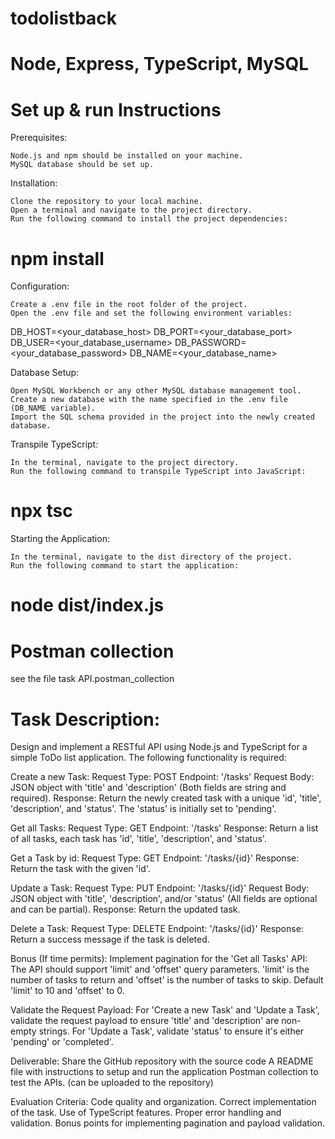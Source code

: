 # todolistback
# Node, Express, TypeScript, MySQL

# Set up & run Instructions

Prerequisites:

    Node.js and npm should be installed on your machine.
    MySQL database should be set up.

Installation:

    Clone the repository to your local machine.
    Open a terminal and navigate to the project directory.
    Run the following command to install the project dependencies:
# npm install 

Configuration:

    Create a .env file in the root folder of the project.
    Open the .env file and set the following environment variables:
DB_HOST=<your_database_host>
DB_PORT=<your_database_port>
DB_USER=<your_database_username>
DB_PASSWORD=<your_database_password>
DB_NAME=<your_database_name>

Database Setup:

    Open MySQL Workbench or any other MySQL database management tool.
    Create a new database with the name specified in the .env file (DB_NAME variable).
    Import the SQL schema provided in the project into the newly created database.

Transpile TypeScript:

    In the terminal, navigate to the project directory.
    Run the following command to transpile TypeScript into JavaScript:
# npx tsc 

Starting the Application:

    In the terminal, navigate to the dist directory of the project.
    Run the following command to start the application:
# node dist/index.js

# Postman collection 
see the file task API.postman_collection

# Task Description: 
Design and implement a RESTful API using Node.js and TypeScript for a simple ToDo list application. 
The following functionality is required:

Create a new Task:
Request Type: POST
Endpoint: '/tasks'
Request Body: JSON object with 'title' and 'description' (Both fields are string and required).
Response: Return the newly created task with a unique 'id', 'title', 'description', and 'status'. The 'status' is initially set to 'pending'.

Get all Tasks:
Request Type: GET
Endpoint: '/tasks'
Response: Return a list of all tasks, each task has 'id', 'title', 'description', and 'status'.
                          
Get a Task by id:
Request Type: GET
Endpoint: '/tasks/{id}'
Response: Return the task with the given 'id'.

Update a Task:
Request Type: PUT
Endpoint: '/tasks/{id}'
Request Body: JSON object with 'title', 'description', and/or 'status' (All fields are optional and can be partial).
Response: Return the updated task.

Delete a Task:
Request Type: DELETE
Endpoint: '/tasks/{id}'
Response: Return a success message if the task is deleted.

Bonus (If time permits):
Implement pagination for the 'Get all Tasks' API:
The API should support 'limit' and 'offset' query parameters.
'limit' is the number of tasks to return and 'offset' is the number of tasks to skip.
Default 'limit' to 10 and 'offset' to 0. 


Validate the Request Payload:
For 'Create a new Task' and 'Update a Task', validate the request payload to ensure 'title' and 'description' are non-empty strings.
For 'Update a Task', validate 'status' to ensure it's either 'pending' or 'completed'.

Deliverable:
Share the GitHub repository with the source code
A README file with instructions to setup and run the application
Postman collection to test the APIs. (can be uploaded to the repository)

Evaluation Criteria:
Code quality and organization.
Correct implementation of the task.
Use of TypeScript features.
Proper error handling and validation.
Bonus points for implementing pagination and payload validation.

